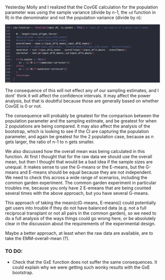Yesterday Molly and I realized that the CovGE calculation for the population parameter was using the sample variance (divide by n-1, the `sd` function in R) in the 
denominator and not the population variance (divide by n):

![](20210201_covGE.png)

The consequence of this will not effect any of our sampling estimates, and I dont' think it will affect the confidence intervals. It may affect the power analysis, but that is doubtful 
because those are generally based on whether CovGE is 0 or not.

The consequence will probably be greatest for the comparison between the population parameter and the sampling estimate, and be greatest for when 
2 populations are being compared. It may also affect the analysis of the bootstrap, which is looking to see if the CI are capturing the population parameter, 
and again be greatest for the 2 population case, because as n gets larger, the ratio of n-1 to n gets smaller.

We also discussed how the overall mean was being calculated in this function. At first I thought that for the raw data we should use the overall mean, 
but then I thought that would be a bad idea if the sample sizes are unequal. It makes sense to use the G-means or the E-means, but the G-means and E-means 
should be equal because they are not independent. We need to check this across a wide range of scenarios, including the common garden experiment. The common garden
experiment in particular troubles me, because you only have 2 E-emeans that are being counted several times with the above approach, but you have several G-means.

This approach of taking the mean(c(G-means, E-means)) could potentially get users into trouble if they do not have balanced data (e.g. not a full 
reciprocal transplant or not all pairs in the common garden), so we need to do a full analysis of the ways things could go wrong here, or be absolutely clear in the
discussion about the requirements of the experimental design. 

Maybe a better approach, at least when the raw data are available, are to take the EMM-overall-mean (?).

### TO DO:
- Check that the GxE function does not suffer the same consequences. It could explain why we were getting such wonky results with the GxE bootstrap.
